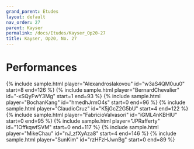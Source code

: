 ```yaml
---
grand_parent: Etudes
layout: default
nav_order: 27
parent: Kayser
permalink: /docs/Etudes/Kayser_Op20-27
title: Kayser, Op20, No. 27
---
```

# Performances
<div class="sample-container">
    {% include sample.html player="AlexandrosIakovou" id="w3aS4QM0uu0" start=8 end=126 %}
    {% include sample.html player="BernardChevalier" id="-xSQyFwY3Mg" start=1 end=93 %}
    {% include sample.html player="BochanKang" id="hmedhJrmO4s" start=0 end=96 %}
    {% include sample.html player="ClaudioCruz" id="K5jGcZ2G5bU" start=4 end=122 %}
    {% include sample.html player="FabricioValvasori" id="iGML4nKBHlU" start=0 end=95 %}
    {% include sample.html player="JPRafferty" id="1OffkqwfSVM" start=0 end=117 %}
    {% include sample.html player="MikeChau" id="nJ_zfXyAza8" start=4 end=146 %}
    {% include sample.html player="SunKim" id="rzHFzHJwnBg" start=0 end=89 %}
</div>